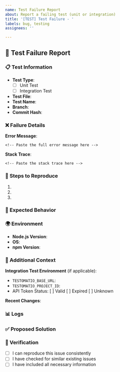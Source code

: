 ```yaml
---
name: Test Failure Report
about: Report a failing test (unit or integration)
title: '[TEST] Test Failure - '
labels: bug, testing
assignees: ''

---
```


## 🚨 Test Failure Report

### 📋 Test Information

- **Test Type**:
  - [ ] Unit Test
  - [ ] Integration Test
- **Test File**:
- **Test Name**:
- **Branch**:
- **Commit Hash**:

### ❌ Failure Details

**Error Message**:
```
<!-- Paste the full error message here -->
```

**Stack Trace**:
```
<!-- Paste the stack trace here -->
```

### 🔄 Steps to Reproduce

1.
2.
3.

### 🐛 Expected Behavior

<!-- Describe what should have happened -->

### 🌍 Environment

- **Node.js Version**:
- **OS**:
- **npm Version**:

### 🔧 Additional Context

**Integration Test Environment** (if applicable):
- `TESTOMATIO_BASE_URL`:
- `TESTOMATIO_PROJECT_ID`:
- API Token Status: [ ] Valid [ ] Expired [ ] Unknown

**Recent Changes**:
<!-- Any recent changes that might have caused this -->

### 📊 Logs

<!-- Add any relevant logs -->

### ✅ Proposed Solution

<!-- Suggest how to fix this issue, if known -->

### 🧪 Verification

- [ ] I can reproduce this issue consistently
- [ ] I have checked for similar existing issues
- [ ] I have included all necessary information